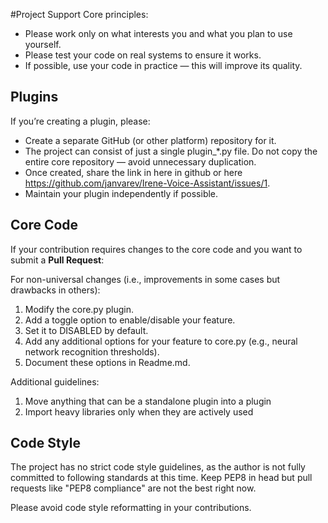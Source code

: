 #Project Support
Core principles:

* Please work only on what interests you and what you plan to use yourself.
* Please test your code on real systems to ensure it works.
* If possible, use your code in practice — this will improve its quality.

## Plugins

If you’re creating a plugin, please:

* Create a separate GitHub (or other platform) repository for it.
* The project can consist of just a single plugin_*.py file. Do not copy the entire core repository — avoid unnecessary duplication.
* Once created, share the link in here in github or here https://github.com/janvarev/Irene-Voice-Assistant/issues/1.
* Maintain your plugin independently if possible.



## Core Code
If your contribution requires changes to the core code and you want to submit a **Pull Request**:

For non-universal changes (i.e., improvements in some cases but drawbacks in others):

1. Modify the core.py plugin.
2. Add a toggle option to enable/disable your feature.
3. Set it to DISABLED by default.
4. Add any additional options for your feature to core.py (e.g., neural network recognition thresholds).
5. Document these options in Readme.md.

Additional guidelines:
1. Move anything that can be a standalone plugin into a plugin
2. Import heavy libraries only when they are actively used


## Code Style
The project has no strict code style guidelines, as the author is not fully committed to following standards at this time. Keep PEP8 in head but pull requests like "PEP8 compliance" are not the best right now.

Please avoid code style reformatting in your contributions.
